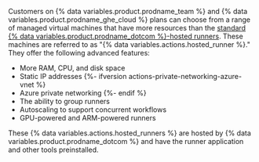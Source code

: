 Customers on {% data variables.product.prodname_team %} and {% data variables.product.prodname_ghe_cloud %} plans can choose from a range of managed virtual machines that have more resources than the [standard {% data variables.product.prodname_dotcom %}-hosted runners](/actions/using-github-hosted-runners/about-github-hosted-runners#supported-runners-and-hardware-resources). These machines are referred to as "{% data variables.actions.hosted_runner %}." They offer the following advanced features:

* More RAM, CPU, and disk space
* Static IP addresses
{%- ifversion actions-private-networking-azure-vnet %}
* Azure private networking
{%- endif %}
* The ability to group runners
* Autoscaling to support concurrent workflows
* GPU-powered and ARM-powered runners

These {% data variables.actions.hosted_runners %} are hosted by {% data variables.product.prodname_dotcom %} and have the runner application and other tools preinstalled.
